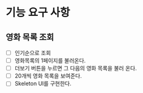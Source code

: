 # 기능 요구 사항

## 영화 목록 조회

- [ ] 인기순으로 조회
- [ ] 영화목록의 1페이지를 불러온다.
- [ ] 더보기 버튼을 누르면 그 다음의 영화 목록을 불러 온다.
- [ ] 20개씩 영화 목록을 보여준다.
- [ ] Skeleton UI를 구현한다.
